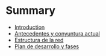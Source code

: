 # Summary

* [Introduction](README.md)
* [Antecedentes y conyuntura actual](chapter1.md)
* [Estructura de la red](estructura-de-la-red.md)
* [Plan de desarrollo y fases](plan_de_desarrollo_y_fases.md)


